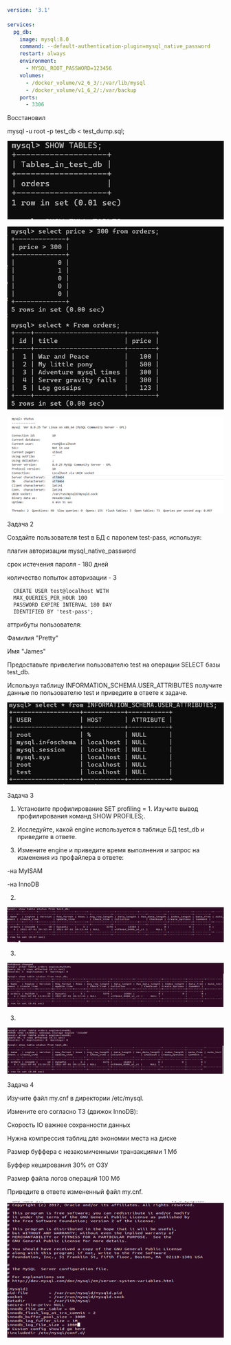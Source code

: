 ```yml
version: '3.1'

services:
  pg_db:
    image: mysql:8.0
    command: --default-authentication-plugin=mysql_native_password
    restart: always
    environment:
      - MYSQL_ROOT_PASSWORD=123456
    volumes:
      - /docker_volume/v2_6_3/:/var/lib/mysql
      - /docker_volume/v1_6_2/:/var/backup
    ports:
      - 3306
```

Восстановил 

mysql -u root -p test_db < test_dump.sql;

![alt tag](https://github.com/avo1yanskiy/devops-netology/blob/main/virt-homeworks/image/Screenshot_41.png " restor")

![alt tag](https://github.com/avo1yanskiy/devops-netology/blob/main/virt-homeworks/image/Screenshot_1.png " price")

![alt tag](https://github.com/avo1yanskiy/devops-netology/blob/main/virt-homeworks/image/Screenshot_3.png " status")



Задача 2

Создайте пользователя test в БД c паролем test-pass, используя:

плагин авторизации mysql_native_password

срок истечения пароля - 180 дней

количество попыток авторизации - 3

    
      CREATE USER test@localhost WITH
      MAX_QUERIES_PER_HOUR 100
      PASSWORD EXPIRE INTERVAL 180 DAY 
      IDENTIFIED BY 'test-pass';






аттрибуты пользователя:

Фамилия "Pretty"

Имя "James"

Предоставьте привелегии пользователю test на операции SELECT базы test_db.

Используя таблицу INFORMATION_SCHEMA.USER_ATTRIBUTES получите данные по пользователю test и приведите в ответе к задаче.

![alt tag](https://github.com/avo1yanskiy/devops-netology/blob/main/virt-homeworks/image/Screenshot_2.png " status")



Задача 3

1. Установите профилирование SET profiling = 1. Изучите вывод профилирования команд SHOW PROFILES;.

2. Исследуйте, какой engine используется в таблице БД test_db и приведите в ответе.

3. Измените engine и приведите время выполнения и запрос на изменения из профайлера в ответе:

-на MyISAM

-на InnoDB


2. 

![alt tag](https://github.com/avo1yanskiy/devops-netology/blob/main/virt-homeworks/image/6_3_ingen.png "engine")

3. 

![alt tag](https://github.com/avo1yanskiy/devops-netology/blob/main/virt-homeworks/image/change_MYI.png "change_MYI")

3. 

![alt tag](https://github.com/avo1yanskiy/devops-netology/blob/main/virt-homeworks/image/change_inno.png "change_inno")


Задача 4

Изучите файл my.cnf в директории /etc/mysql.

Измените его согласно ТЗ (движок InnoDB):

Скорость IO важнее сохранности данных

Нужна компрессия таблиц для экономии места на диске

Размер буффера с незакомиченными транзакциями 1 Мб

Буффер кеширования 30% от ОЗУ

Размер файла логов операций 100 Мб

Приведите в ответе измененный файл my.cnf.


![alt tag](https://github.com/avo1yanskiy/devops-netology/blob/main/virt-homeworks/image/my.png "my")